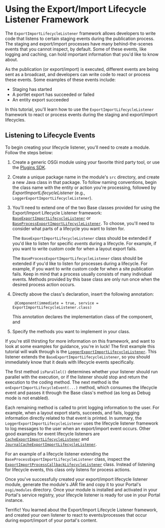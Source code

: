 # Using the Export/Import Lifecycle Listener Framework

The `ExportImportLifecycleListener` framework allows developers to write code
that listens to certain staging events during the publication process. The
staging and export/import processes have many behind-the-scenes events that you
cannot inspect, by default. Some of these events, like logging and caching, can
hold important information that you'd like to know about.

As the publication (or export/import) is executed, different events are being
sent as a broadcast, and developers can write code to react or process these
events. Some examples of these events include:

- Staging has started
- A portlet export has succeeded or failed
- An entity export succeeded

In this tutorial, you'll learn how to use the `ExportImportLifecycleListener`
framework to react or process events during the staging and export/import
lifecycles.

## Listening to Lifecycle Events

To begin creating your lifecycle listener, you'll need to create a module.
Follow the steps below:

1. Create a generic OSGi module using your favorite third party tool, or use the
[Plugins SDK](/develop/tutorials/-/knowledge_base/7-0/creating-a-simple-bundle). 

2. Create a unique package name in the module's `src` directory, and create a
   new Java class in that package. To follow naming conventions, begin the class
   name with the entity or action you're processing, followed by
   *ExportImportLifecycleListener* (e.g.,
   `LoggerExportImportLifecycleListener`).

3. You'll need to extend one of the two Base classes provided for using the
   Export/Import Lifecycle Listener framework:
   [`BaseExportImportLifecycleListener`](https://github.com/liferay/liferay-portal/blob/master/portal-service/src/com/liferay/portlet/exportimport/lifecycle/BaseExportImportLifecycleListener.java)
   or
   [`BaseProcessExportImportLifecycleListener`](https://github.com/liferay/liferay-portal/blob/master/portal-service/src/com/liferay/portlet/exportimport/lifecycle/BaseProcessExportImportLifecycleListener.java).
   To choose, you'll need to consider what parts of a lifecycle you want to
   listen for.

    The `BaseExportImportLifecycleListener` class should be extended if you'd
    like to listen for specific *events* during a lifecycle. For example, if you
    want to write custom code for when a layout export fails.

    The `BaseProcessExportImportLifecycleListener` class should be extended if
    you'd like to listen for processes during a lifecycle. For example, if you
    want to write custom code for when a site publication fails. Keep in mind
    that a process usually consists of many individual events. Methods provided
    by this base class are only run once when the desired process action occurs.

4. Directly above the class's declaration, insert the following annotation:

        @Component(immediate = true, service = ExportImportLifecycleListener.class)

    This annotation declares the implementation class of the component, and

5. Specify the methods you want to implement in your class.

If you're still thirsting for more information on this framework, and want to
look at some examples for guidance, you're in luck! The first example this
tutorial will walk through is the
[`LoggerExportImportLifecycleListener`](https://github.com/liferay/liferay-portal/blob/master/modules/apps/export-import/export-import-service/src/com/liferay/exportimport/lifecycle/LoggerExportImportLifecycleListener.java).
This listener extends the `BaseExportImportLifecycleListener`, so you should
immediately know that it deals with lifecycle events specifically.

The first method `isParallel()` determines whether your listener should run
parallel with the execution, or if the listener should stop and return the
execution to the coding method. The next method is the
`onExportImportLifecycleEvent(...)` method, which consumes the lifecycle event
and passes it through the Base class's method (as long as Debug mode is not
enabled).

Each remaining method is called to print logging information to the user. For
example, when a layout export starts, succeeds, and fails, logging information
directly related to that event is printed. In summary, the
`LoggerExportImportLifecycleListener` uses the lifecycle listener framework to
log messages to the user when an export/import event occurs. Other good examples
for event lifecycle listeners are [`CacheExportImportLifecycleListener`](https://github.com/liferay/liferay-portal/blob/master/modules/apps/export-import/export-import-service/src/com/liferay/exportimport/lifecycle/CacheExportImportLifecycleListener.java)
and [`JournalCacheExportImportLifecycleListener`](https://github.com/liferay/liferay-portal/blob/master/modules/apps/journal/journal-web/src/com/liferay/journal/web/lar/lifecycle/JournalCacheExportImportLifecycleListener.java).

For an example of a lifecycle listener extending the
`BaseProcessExportImportLifecycleListener` class, inspect the
[`ExportImportProcessCallbackLifecycleListener`](https://github.com/liferay/liferay-portal/blob/master/modules/apps/export-import/export-import-service/src/com/liferay/exportimport/lifecycle/ExportImportProcessCallbackLifecycleListener.java)
class. Instead of listening for lifecycle events, this class only listens for
process actions.

Once you've successfully created your export/import lifecycle listener module,
generate the module's JAR file and copy it to your Portal's `osgi/modules`
directory. Once your module is installed and activated in your Portal's service
registry, your lifecycle listener is ready for use in your Portal instance.

Terrific! You learned about the Export/Import Lifecycle Listener framework, and
created your own listener to react to events/processes that occur during
export/import of your portal's content.
